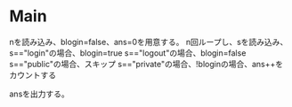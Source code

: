 # Main
nを読み込み、blogin=false、ans=0を用意する。
n回ループし、sを読み込み、
s=="login"の場合、blogin=true
s=="logout"の場合、blogin=false
s=="public"の場合、スキップ
s=="private"の場合、!bloginの場合、ans++をカウントする

ansを出力する。
